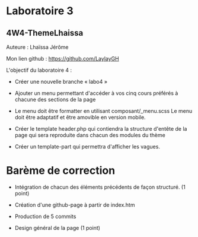 # Laboratoire 3

## 4W4-ThemeLhaissa

Auteure : Lhaïssa Jérôme

Mon lien github : https://github.com/LaylayGH

L'objectif du laboratoire 4 :

- Créer une nouvelle branche « labo4 »
- Ajouter un menu permettant d'accéder
  à vos cinq cours préférés
  à chacune des sections de la page

- Le menu doit être formatter en utilisant
  composant/\_menu.scss
  Le menu doit être adaptatif et être amovible en version mobile.
- Créer le template header.php qui contiendra la structure d'entête de la page qui sera reproduite
  dans chacun des modules du thème
- Créer un template-part qui permettra d'afficher les vagues.

# Barème de correction

- Intégration de chacun des éléments précédents de façon structuré. (1 point)

- Création d'une github-page à partir de index.htm
- Production de 5 commits
- Design général de la page (1 point)
